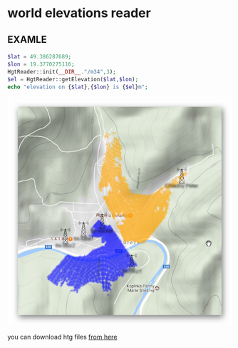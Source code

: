 # world elevations reader


## EXAMLE
```php
$lat = 49.386287689;
$lon = 19.3770275116;
HgtReader::init(__DIR__."/m34",3);
$el = HgtReader::getElevation($lat,$lon);
echo "elevation on {$lat},{$lon} is {$el}m";
```

![usage](https://raw.githubusercontent.com/tito10047/hgt-reader/master/example.png)

you can download htg files [from here](http://www.viewfinderpanoramas.org/Coverage%20map%20viewfinderpanoramas_org3.htm)
